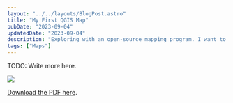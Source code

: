 ```yaml
---
layout: "../../layouts/BlogPost.astro"
title: "My First QGIS Map"
pubDate: "2023-09-04"
updatedDate: "2023-09-04"
description: "Exploring with an open-source mapping program. I want to design more custom maps. Check out my first experiment: Sicily: Bathymetric contours in the Mediterranean Sea."
tags: ["Maps"]
---
```


TODO: Write more here.

![](/images/blog/2023-09-04-my-first-qgis-map/sicily-bathymetric-contours.png)

[Download the PDF here](/images/blog/2023-09-04-my-first-qgis-map/sicily-bathymetric-contours.pdf).
